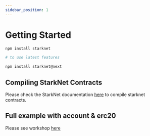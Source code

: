 ```yaml
---
sidebar_position: 1
---
```


# Getting Started

```bash
npm install starknet

# to use latest features

npm install starknet@next
```

## Compiling StarkNet Contracts

Please check the StarkNet documentation <ins>[here](https://www.cairo-lang.org/docs/hello_starknet/intro.html)</ins> to compile starknet contracts.

## Full example with account & erc20
Please see workshop <ins>[here](https://github.com/0xs34n/starknet.js-workshop)</ins>
